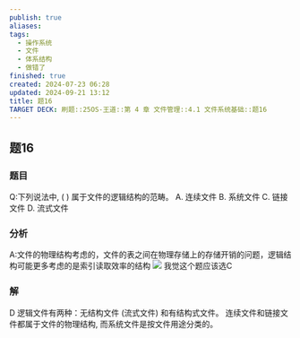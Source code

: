 ```yaml
---
publish: true
aliases: 
tags:
  - 操作系统
  - 文件
  - 体系结构
  - 做错了
finished: true
created: 2024-07-23 06:28
updated: 2024-09-21 13:12
title: 题16
TARGET DECK: 刷题::25OS-王道::第 4 章 文件管理::4.1 文件系统基础::题16
---
```

## 题16
### 题目
Q:下列说法中, ( ) 属于文件的逻辑结构的范畴。
A. 连续文件 
B. 系统文件 
C. 链接文件 
D. 流式文件
### 分析
A:文件的物理结构考虑的，文件的表之间在物理存储上的存储开销的问题，逻辑结构可能更多考虑的是索引读取效率的结构
![](https://img.hwenyi.live/202408212027714.webp)
我觉这个题应该选C
### 解
D
逻辑文件有两种：无结构文件 (流式文件) 和有结构式文件。
连续文件和链接文件都属于文件的物理结构, 而系统文件是按文件用途分类的。
<!--ID: 1725343910860-->
